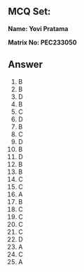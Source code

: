 ## MCQ Set:

**Name: Yovi Pratama**

**Matrix No: PEC233050**

## Answer
1. B
2. B
3. D
4. B
5. C
6. D
7. B
8. C
9. D
10. B
11. D
12. B
13. B
14. C
15. C
16. A
17. B
18. C
19. C
20. C
21. C
22. D
23. A
24. C
25. A
